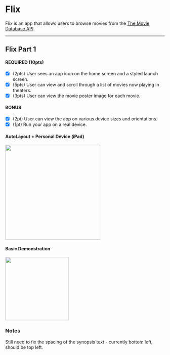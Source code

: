 # Flix

Flix is an app that allows users to browse movies from the [The Movie Database API](http://docs.themoviedb.apiary.io/#).

---

## Flix Part 1



#### REQUIRED (10pts)
- [x] (2pts) User sees an app icon on the home screen and a styled launch screen.
- [x] (5pts) User can view and scroll through a list of movies now playing in theaters.
- [x] (3pts) User can view the movie poster image for each movie.

#### BONUS
- [x] (2pt) User can view the app on various device sizes and orientations.
- [x] (1pt) Run your app on a real device.

#### AutoLayout + Personal Device (iPad)
<img src="https://im.ezgif.com/tmp/ezgif-1-4d6b6c1efb7e.gif" width=300><br>

#### Basic Demonstration
<img src="http://g.recordit.co/IexraAVQOo.gif" width=200><br>

### Notes
Still need to fix the spacing of the synopsis text - currently bottom left, should be top left.
